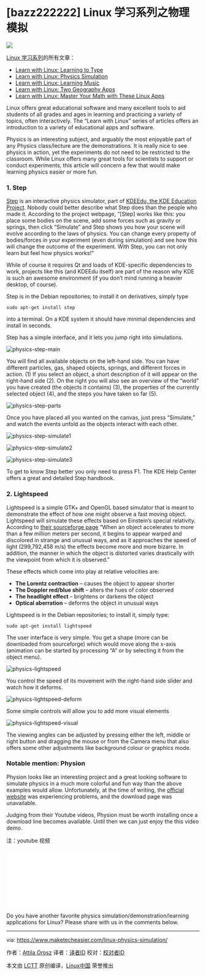 [bazz222222]
Linux 学习系列之物理模拟
================================================================================
![](https://www.maketecheasier.com/assets/uploads/2015/07/physics-fetured.jpg)

[Linux 学习系列][1]的所有文章：

- [Learn with Linux: Learning to Type][2]
- [Learn with Linux: Physics Simulation][3]
- [Learn with Linux: Learning Music][4]
- [Learn with Linux: Two Geography Apps][5]
- [Learn with Linux: Master Your Math with These Linux Apps][6]

Linux offers great educational software and many excellent tools to aid students of all grades and ages in learning and practicing a variety of topics, often interactively. The “Learn with Linux” series of articles offers an introduction to a variety of educational apps and software.

Physics is an interesting subject, and arguably the most enjoyable part of any Physics class/lecture are the demonstrations. It is really nice to see physics in action, yet the experiments do not need to be restricted to the classroom. While Linux offers many great tools for scientists to support or conduct experiments, this article will concern a few that would make learning physics easier or more fun.

### 1. Step ###

[Step][7] is an interactive physics simulator, part of [KDEEdu, the KDE Education Project][8]. Nobody could better describe what Step does than the people who made it. According to the project webpage, “[Step] works like this: you place some bodies on the scene, add some forces such as gravity or springs, then click “Simulate” and Step shows you how your scene will evolve according to the laws of physics. You can change every property of bodies/forces in your experiment (even during simulation) and see how this will change the outcome of the experiment. With Step, you can not only learn but feel how physics works!”

While of course it requires Qt and loads of KDE-specific dependencies to work, projects like this (and KDEEdu itself) are part of the reason why KDE is such an awesome environment (if you don’t mind running a heavier desktop, of course).

Step is in the Debian repositories; to install it on derivatives, simply type

    sudo apt-get install step

into a terminal. On a KDE system it should have minimal dependencies and install in seconds.

Step has a simple interface, and it lets you jump right into simulations.

![physics-step-main](https://www.maketecheasier.com/assets/uploads/2015/07/physics-step-main.png)

You will find all available objects on the left-hand side. You can have different particles, gas, shaped objects, springs, and different forces in action. (1) If you select an object, a short description of it will appear on the right-hand side (2). On the right you will also see an overview of the “world” you have created (the objects it contains) (3), the properties of the currently selected object (4), and the steps you have taken so far (5).

![physics-step-parts](https://www.maketecheasier.com/assets/uploads/2015/07/physics-step-parts.png)

Once you have placed all you wanted on the canvas, just press “Simulate,” and watch the events unfold as the objects interact with each other.

![physics-step-simulate1](https://www.maketecheasier.com/assets/uploads/2015/07/physics-step-simulate1.png)

![physics-step-simulate2](https://www.maketecheasier.com/assets/uploads/2015/07/physics-step-simulate2.png)

![physics-step-simulate3](https://www.maketecheasier.com/assets/uploads/2015/07/physics-step-simulate3.png)

To get to know Step better you only need to press F1. The KDE Help Center offers a great and detailed Step handbook.

### 2. Lightspeed ###

Lightspeed is a simple GTK+ and OpenGL based simulator that is meant to demonstrate the effect of how one might observe a fast moving object. Lightspeed will simulate these effects based on Einstein’s special relativity. According to [their sourceforge page][9] “When an object accelerates to more than a few million meters per second, it begins to appear warped and discolored in strange and unusual ways, and as it approaches the speed of light (299,792,458 m/s) the effects become more and more bizarre. In addition, the manner in which the object is distorted varies drastically with the viewpoint from which it is observed.”

These effects which come into play at relative velocities are:

- **The Lorentz contraction** – causes the object to appear shorter
- **The Doppler red/blue shift** – alters the hues of color observed
- **The headlight effect** – brightens or darkens the object
- **Optical aberration** – deforms the object in unusual ways

Lightspeed is in the Debian repositories; to install it, simply type:

    sudo apt-get install lightspeed

The user interface is very simple. You get a shape (more can be downloaded from sourceforge) which would move along the x-axis (animation can be started by processing “A” or by selecting it from the object menu).

![physics-lightspeed](https://www.maketecheasier.com/assets/uploads/2015/08/physics-lightspeed.png)

You control the speed of its movement with the right-hand side slider and watch how it deforms.

![physics-lightspeed-deform](https://www.maketecheasier.com/assets/uploads/2015/08/physics-lightspeed-deform.png)

Some simple controls will allow you to add more visual elements

![physics-lightspeed-visual](https://www.maketecheasier.com/assets/uploads/2015/08/physics-lightspeed-visual.png)

The viewing angles can be adjusted by pressing either the left, middle or right button and dragging the mouse or from the Camera menu that also offers some other adjustments like background colour or graphics mode.

### Notable mention: Physion ###

Physion looks like an interesting project and a great looking software to simulate physics in a much more colorful and fun way than the above examples would allow. Unfortunately, at the time of writing, the [official website][10] was experiencing problems, and the download page was unavailable.

Judging from their Youtube videos, Physion must be worth installing once a download line becomes available. Until then we can just enjoy the this video demo.

注：youtube 视频
<iframe frameborder="0" src="//www.youtube.com/embed/P32UHa-3BfU?autoplay=1&amp;autohide=2&amp;border=0&amp;wmode=opaque&amp;enablejsapi=1&amp;controls=0&amp;showinfo=0" id="youtube-iframe"></iframe>

Do you have another favorite physics simulation/demonstration/learning applications for Linux? Please share with us in the comments below.

--------------------------------------------------------------------------------

via: https://www.maketecheasier.com/linux-physics-simulation/

作者：[Attila Orosz][a]
译者：[译者ID](https://github.com/译者ID)
校对：[校对者ID](https://github.com/校对者ID)

本文由 [LCTT](https://github.com/LCTT/TranslateProject) 原创编译，[Linux中国](https://linux.cn/) 荣誉推出

[a]:https://www.maketecheasier.com/author/attilaorosz/
[1]:https://www.maketecheasier.com/series/learn-with-linux/
[2]:https://www.maketecheasier.com/learn-to-type-in-linux/
[3]:https://www.maketecheasier.com/linux-physics-simulation/
[4]:https://www.maketecheasier.com/linux-learning-music/
[5]:https://www.maketecheasier.com/linux-geography-apps/
[6]:https://www.maketecheasier.com/learn-linux-maths/
[7]:https://edu.kde.org/applications/all/step
[8]:https://edu.kde.org/
[9]:http://lightspeed.sourceforge.net/
[10]:http://www.physion.net/
